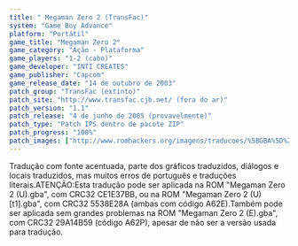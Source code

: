 ```yaml
---
title: " Megaman Zero 2 (TransFac)"
system: "Game Boy Advance"
platform: "Portátil"
game_title: "Megaman Zero 2"
game_category: "Ação - Plataforma"
game_players: "1-2 (cabo)"
game_developer: "INTI CREATES"
game_publisher: "Capcom"
game_release_date: "14 de outubro de 2003"
patch_group: "TransFac (extinto)"
patch_site: "http://www.transfac.cjb.net/ (fora do ar)"
patch_version: "1.1"
patch_release: "4 de junho de 2005 (provavelmente)"
patch_type: "Patch IPS dentro de pacote ZIP"
patch_progress: "100%"
patch_images: ["http://www.romhackers.org/imagens/traducoes/%5BGBA%5D%20Megaman%20Zero%202%20-%20Trans-Center%20e%20TransFac%20-%201.png","http://www.romhackers.org/imagens/traducoes/%5BGBA%5D%20Megaman%20Zero%202%20-%20TransFac%20-%202.png","http://www.romhackers.org/imagens/traducoes/%5BGBA%5D%20Megaman%20Zero%202%20-%20TransFac%20-%203.png"]
---
```

Tradução com fonte acentuada, parte dos gráficos traduzidos, diálogos e locais traduzidos, mas muitos erros de português e traduções literais.ATENÇÃO:Esta tradução pode ser aplicada na ROM "Megaman Zero 2 (U).gba", com CRC32 CE1E37BB, ou na ROM "Megaman Zero 2 (U) [t1].gba", com CRC32 5538E28A (ambas com código A62E).Também pode ser aplicada sem grandes problemas na ROM "Megaman Zero 2 (E).gba", com CRC32 29A14B59 (código A62P), apesar de não ser a versão usada para tradução.